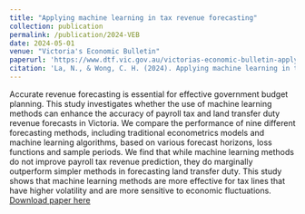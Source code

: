 ```yaml
---
title: "Applying machine learning in tax revenue forecasting"
collection: publication
permalink: /publication/2024-VEB
date: 2024-05-01
venue: "Victoria's Economic Bulletin"
paperurl: 'https://www.dtf.vic.gov.au/victorias-economic-bulletin-applying-machine-learning-tax-revenue-forecasting'
citation: 'La, N., & Wong, C. H. (2024). Applying machine learning in tax revenue forecasting. Victoria’s Economic Bulletin, 8(2).'
---
```

Accurate revenue forecasting is essential for effective government budget planning. This study investigates whether the use of machine learning methods can enhance the accuracy of payroll tax and land transfer duty revenue forecasts in Victoria. We compare the performance of nine different forecasting methods, including traditional econometrics models and machine learning algorithms, based on various forecast horizons, loss functions and sample periods. We find that while machine learning methods do not improve payroll tax revenue prediction, they do marginally outperform simpler methods in forecasting land transfer duty. This study shows that machine learning methods are more effective for tax lines that have higher volatility and are more sensitive to economic fluctuations.
[Download paper here](https://www.dtf.vic.gov.au/victorias-economic-bulletin-applying-machine-learning-tax-revenue-forecasting)
